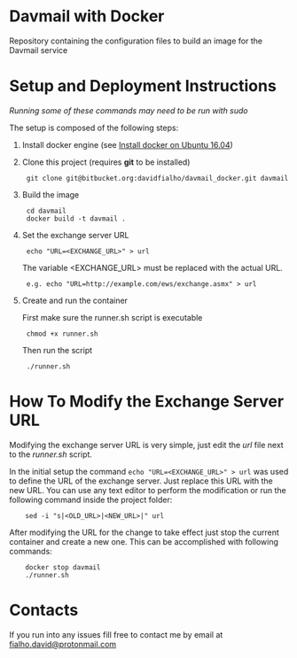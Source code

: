 # Davmail with Docker #

Repository containing the configuration files to build an image for the Davmail service

# Setup and Deployment Instructions #
_Running some of these commands may need to be run with sudo_

The setup is composed of the following steps:

1. Install docker engine (see [Install docker on Ubuntu 16.04](www.digitalocean.com/community/tutorials/how-to-install-and-use-docker-on-ubuntu-16-04))

1. Clone this project (requires **git** to be installed)

        git clone git@bitbucket.org:davidfialho/davmail_docker.git davmail

1. Build the image
      
        cd davmail
        docker build -t davmail .

1. Set the exchange server URL
    
        echo "URL=<EXCHANGE_URL>" > url
        
    The variable <EXCHANGE_URL> must be replaced with the actual URL.
        
        e.g. echo "URL=http://example.com/ews/exchange.asmx" > url
        
1. Create and run the container
    
    First make sure the runner.sh script is executable
         
        chmod +x runner.sh
    
    Then run the script
         
        ./runner.sh

# How To Modify the Exchange Server URL #
Modifying the exchange server URL is very simple, just edit the _url_ file next to the _runner.sh_ script. 

In the initial setup the command `echo "URL=<EXCHANGE_URL>" > url` was used to define the URL of the exchange server. Just replace this URL with the new URL. You can use any text editor to perform the modification or run the following command inside the project folder:

        sed -i "s|<OLD_URL>|<NEW_URL>|" url
        
After modifying the URL for the change to take effect just stop the current container and create a new one. This can be accomplished with following commands:

        docker stop davmail
        ./runner.sh


# Contacts #
If you run into any issues fill free to contact me by email at fialho.david@protonmail.com
